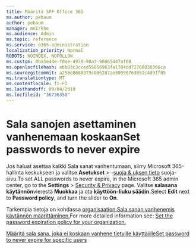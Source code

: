 ```yaml
---
title: Määritä SPF Office 365
ms.author: pebaum
author: pebaum
manager: mnirkhe
ms.audience: Admin
ms.topic: reference
ms.service: o365-administration
localization_priority: Normal
ROBOTS: NOINDEX, NOFOLLOW
ms.custom: 0ba5e44e-f0ae-4978-98a3-90065447af08
ms.openlocfilehash: ebb83c3cced55856963fa1784dd72760838366ca
ms.sourcegitcommit: a256e8680379c006287ae30996763051c4d9ff85
ms.translationtype: MT
ms.contentlocale: fi-FI
ms.lasthandoff: 09/04/2019
ms.locfileid: "36736358"
---
```

# <a name="set-passwords-to-never-expire"></a><span data-ttu-id="7023e-102">Sala sanojen asettaminen vanhenemaan koskaan</span><span class="sxs-lookup"><span data-stu-id="7023e-102">Set passwords to never expire</span></span> 

<span data-ttu-id="7023e-103">Jos haluat asettaa kaikki Sala sanat vanhentumaan, siirry Microsoft 365-hallinta keskukseen ja valitse **Asetukset** > -[suoja &amp; uksen tieto](https://portal.office.com/adminportal/home#/settings/security) suoja-sivu.</span><span class="sxs-lookup"><span data-stu-id="7023e-103">To set ALL passwords to never expire, in the Microsoft 365 admin center, go to the **Settings** > [Security &amp; Privacy](https://portal.office.com/adminportal/home#/settings/security) page.</span></span> <span data-ttu-id="7023e-104">Valitse **salasana käytännön**vierestä **Muokkaa** ja ota **käyttöön-liuku säädin.**</span><span class="sxs-lookup"><span data-stu-id="7023e-104">Select **Edit** next to **Password policy**, and turn the slider to **On**.</span></span>
  
<span data-ttu-id="7023e-105">Tarkempia tietoja on kohdassa [organisaation Sala sanan vanhenemis käytännön määrittäminen.](https://docs.microsoft.com/office365/admin/manage/set-password-expiration-policy)</span><span class="sxs-lookup"><span data-stu-id="7023e-105">For more detailed information see: [Set the password expiration policy for your organization.](https://docs.microsoft.com/office365/admin/manage/set-password-expiration-policy)</span></span>
  
[<span data-ttu-id="7023e-106">Määritä sala sana, joka ei koskaan vanhene tietyille käyttäjille</span><span class="sxs-lookup"><span data-stu-id="7023e-106">Set password to never expire for specific users</span></span>](https://docs.microsoft.com/office365/admin/add-users/set-password-to-never-expire)
  

